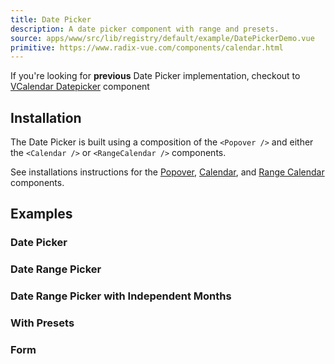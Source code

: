```yaml
---
title: Date Picker
description: A date picker component with range and presets.
source: apps/www/src/lib/registry/default/example/DatePickerDemo.vue
primitive: https://www.radix-vue.com/components/calendar.html
---
```


<ComponentPreview name="DatePickerDemo" />

<Callout class="text-base mt-12">

If you're looking for **previous** Date Picker implementation, checkout to <span class="font-bold underline">[VCalendar Datepicker](/docs/components/v-date-picker)</span> component

</Callout>

## Installation

The Date Picker is built using a composition of the `<Popover />` and either the `<Calendar />` or `<RangeCalendar />` components.

See installations instructions for the [Popover](/docs/components/popover), [Calendar](/docs/components/calendar), and [Range Calendar](/docs/components/range-calendar) components.

## Examples

### Date Picker

<ComponentPreview name="DatePickerDemo" />

### Date Range Picker

<ComponentPreview name="DatePickerWithRange" />

### Date Range Picker with Independent Months

<ComponentPreview name="DatePickerWithIndependentMonths" />

### With Presets

<ComponentPreview name="DatePickerWithPresets" />

### Form

<ComponentPreview name="DatePickerForm" />
